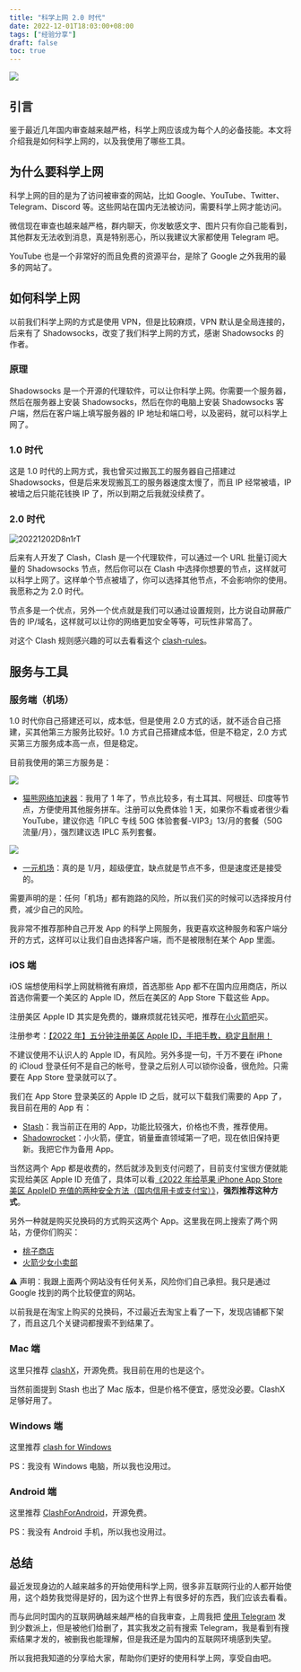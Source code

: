 ```yaml
---
title: "科学上网 2.0 时代"
date: 2022-12-01T18:03:00+08:00
tags: ["经验分享"] 
draft: false
toc: true
---
```


![](https://blog-1251237404.cos.ap-guangzhou.myqcloud.com/202212029Dz2QB.jpg)

## 引言

鉴于最近几年国内审查越来越严格，科学上网应该成为每个人的必备技能。本文将介绍我是如何科学上网的，以及我使用了哪些工具。

## 为什么要科学上网

科学上网的目的是为了访问被审查的网站，比如 Google、YouTube、Twitter、Telegram、Discord 等。这些网站在国内无法被访问，需要科学上网才能访问。

微信现在审查也越来越严格，群内聊天，你发敏感文字、图片只有你自己能看到，其他群友无法收到消息，真是特别恶心，所以我建议大家都使用 Telegram 吧。

YouTube 也是一个非常好的而且免费的资源平台，是除了 Google 之外我用的最多的网站了。

<!--more-->

## 如何科学上网

以前我们科学上网的方式是使用 VPN，但是比较麻烦，VPN 默认是全局连接的，后来有了 Shadowsocks，改变了我们科学上网的方式，感谢 Shadowsocks 的作者。

### 原理

Shadowsocks 是一个开源的代理软件，可以让你科学上网。你需要一个服务器，然后在服务器上安装 Shadowsocks，然后在你的电脑上安装 Shadowsocks 客户端，然后在客户端上填写服务器的 IP 地址和端口号，以及密码，就可以科学上网了。

### 1.0 时代

这是 1.0 时代的上网方式，我也曾买过搬瓦工的服务器自己搭建过 Shadowsocks，但是后来发现搬瓦工的服务器速度太慢了，而且 IP 经常被墙，IP 被墙之后只能花钱换 IP 了，所以到期之后我就没续费了。

### 2.0 时代

![20221202D8n1rT](https://blog-1251237404.cos.ap-guangzhou.myqcloud.com/20221202D8n1rT.png!m)

后来有人开发了 Clash，Clash 是一个代理软件，可以通过一个 URL 批量订阅大量的 Shadowsocks 节点，然后你可以在 Clash 中选择你想要的节点，这样就可以科学上网了。这样单个节点被墙了，你可以选择其他节点，不会影响你的使用。我愿称之为 2.0 时代。

节点多是一个优点，另外一个优点就是我们可以通过设置规则，比方说自动屏蔽广告的 IP/域名，这样就可以让你的网络更加安全等等，可玩性非常高了。

对这个 Clash 规则感兴趣的可以去看看这个 [clash-rules](https://github.com/Loyalsoldier/clash-rules)。

## 服务与工具

### 服务端（机场）

1.0 时代你自己搭建还可以，成本低，但是使用 2.0 方式的话，就不适合自己搭建，买其他第三方服务比较好。1.0 方式自己搭建成本低，但是不稳定，2.0 方式买第三方服务成本高一点，但是稳定。

目前我使用的第三方服务是：

[![](https://blog-1251237404.cos.ap-guangzhou.myqcloud.com/20221201h69ifO.png!m)](http://link.3li3.com/mxwljsq)

- [猫熊网络加速器](http://link.3li3.com/mxwljsq)：我用了 1 年了，节点比较多，有土耳其、阿根廷、印度等节点，方便使用其他服务拼车。注册可以免费体验 1 天，如果你不看或者很少看 YouTube，建议你选「IPLC 专线 50G 体验套餐-VIP3」13/月的套餐（50G 流量/月），强烈建议选 IPLC 系列套餐。

[![](https://blog-1251237404.cos.ap-guangzhou.myqcloud.com/20221201aU2z5v.png!m)](http://link.3li3.com/1yuan)

- [一元机场](http://link.3li3.com/1yuan)：真的是 1/月，超级便宜，缺点就是节点不多，但是速度还是接受的。

需要声明的是：任何「机场」都有跑路的风险，所以我们买的时候可以选择按月付费，减少自己的风险。

我非常不推荐那种自己开发 App 的科学上网服务，我更喜欢这种服务和客户端分开的方式，这样可以让我们自由选择客户端，而不是被限制在某个 App 里面。

### iOS 端

iOS 端想使用科学上网就稍微有麻烦，首选那些 App 都不在国内应用商店，所以首选你需要一个美区的 Apple ID，然后在美区的 App Store 下载这些 App。

注册美区 Apple ID 其实是免费的，嫌麻烦就花钱买吧，推荐在[小火箭吧](https://xiaohuojian8.com/aff/3200.html)买。

注册参考：[【2022 年】五分钟注册美区 Apple ID，手把手教，稳定且耐用！](https://zhuanlan.zhihu.com/p/367821925)

不建议使用不认识人的 Apple ID，有风险。另外多提一句，千万不要在 iPhone 的 iCloud 登录任何不是自己的帐号，登录之后别人可以锁你设备，很危险。只需要在 App Store 登录就可以了。

我们在 App Store 登录美区的 Apple ID 之后，就可以下载我们需要的 App 了，我目前在用的 App 有：

- [Stash](https://apps.apple.com/app/stash/id1596063349)：我当前正在用的 App，功能比较强大，价格也不贵，推荐使用。
- [Shadowrocket](https://apps.apple.com/us/app/shadowrocket/id932747118)：小火箭，便宜，销量垂直领域第一了吧，现在依旧保持更新。我把它作为备用 App。

当然这两个 App 都是收费的，然后就涉及到支付问题了，目前支付宝很方便就能实现给美区 Apple ID 充值了，具体可以看[《2022 年给苹果 iPhone App Store 美区 AppleID 充值的两种安全方法（国内信用卡或支付宝）》](https://zhuanlan.zhihu.com/p/591979093)，**强烈推荐这种方式**。

另外一种就是购买兑换码的方式购买这两个 App。这里我在网上搜索了两个网站，方便你们购买：

- [桃子商店](https://shop.tz.ci/buy/13)
- [火箭少女小卖部](https://www.rocketgirls.space/product/10.html)

⚠️ 声明：我跟上面两个网站没有任何关系，风险你们自己承担。我只是通过 Google 找到的两个比较便宜的网站。

以前我是在淘宝上购买的兑换码，不过最近去淘宝上看了一下，发现店铺都下架了，而且这几个关键词都搜索不到结果了。


### Mac 端

这里只推荐 [clashX](https://github.com/yichengchen/clashX)，开源免费。我目前在用的也是这个。

当然前面提到 Stash 也出了 Mac 版本，但是价格不便宜，感觉没必要。ClashX 足够好用了。

### Windows 端

这里推荐 [clash for Windows](https://github.com/Fndroid/clash_for_windows_pkg/releases)

PS：我没有 Windows 电脑，所以我也没用过。

### Android 端

这里推荐 [ClashForAndroid](https://github.com/Kr328/ClashForAndroid)，开源免费。

PS：我没有 Android 手机，所以我也没用过。

## 总结

最近发现身边的人越来越多的开始使用科学上网，很多非互联网行业的人都开始使用，这个趋势我觉得是好的，因为这个世界上有很多好的东西，我们应该去看看。

而与此同时国内的互联网确越来越严格的自我审查，上周我把 [使用 Telegram](https://blog.forecho.com/use-telegram.html) 发到少数派上，但是被他们给删了，其实我发之前有搜索 Telegram，我是看到有搜索结果才发的，被删我也能理解，但是我还是为国内的互联网环境感到失望。


所以我把我知道的分享给大家，帮助你们更好的使用科学上网，享受自由吧。